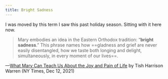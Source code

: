 ```yaml
---
title: Bright Sadness
---
```


I was moved by this term I saw this past holiday season. Sitting with it here now.

> Mary embodies an idea in the Eastern Orthodox tradition: “**bright sadness**.” This phrase names how ==gladness and grief are never easily disentangled, how we taste both longing and delight, simultaneously, in every moment of our lives==.

—[What Mary Can Teach Us About the Joy and Pain of Life](https://www.nytimes.com/2021/12/12/opinion/what-mary-can-teach-us-about-the-joy-and-pain-of-life.html) by Tish Harrison Warren (NY Times, Dec 12, 2021)
